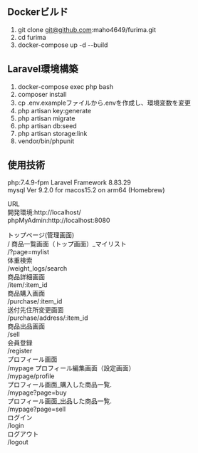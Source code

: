## Dockerビルド
1. git clone git@github.com:maho4649/furima.git
2. cd furima
3. docker-compose up -d --build


## Laravel環境構築
1. docker-compose exec php bash
2. composer install
3. cp .env.exampleファイルから.envを作成し、環境変数を変更
4. php artisan key:generate
5. php artisan migrate
6. php artisan db:seed
7. php artisan storage:link
8. vendor/bin/phpunit


## 使用技術
php:7.4.9-fpm
Laravel Framework 8.83.29  
mysql  Ver 9.2.0 for macos15.2 on arm64 (Homebrew)  
  
URL  
開発環境:http://localhost/  
phpMyAdmin:http://localhost:8080  


トップページ(管理画面)  
/
商品一覧画面（トップ画面）_マイリスト  
/?page=mylist  
体重検索  
/weight_logs/search  
商品詳細画面  
/item/:item_id  
商品購入画面  
/purchase/:item_id  
送付先住所変更画面  
/purchase/address/:item_id  
商品出品画面  
/sell  
会員登録  
/register  
プロフィール画面  
/mypage
プロフィール編集画面（設定画面）  
/mypage/profile  
プロフィール画面_購入した商品一覧.  
/mypage?page=buy  
プロフィール画面_出品した商品一覧.  
/mypage?page=sell  
ログイン  
/login  
ログアウト  
/logout  

